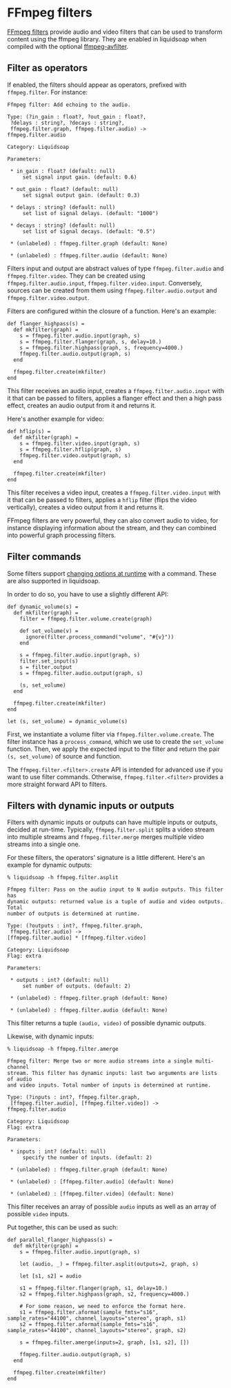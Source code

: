 FFmpeg filters
==============

[FFmpeg filters](https://ffmpeg.org/ffmpeg-filters.html) provide audio and video filters that can be used
to transform content using the ffmpeg library. They are enabled in liquidsoap when compiled with the
optional [ffmpeg-avfilter](https://github.com/savonet/ocaml-ffmpeg).

## Filter as operators

If enabled, the filters should appear as operators, prefixed with `ffmpeg.filter`. For instance:

```
Ffmpeg filter: Add echoing to the audio.

Type: (?in_gain : float?, ?out_gain : float?,
 ?delays : string?, ?decays : string?,
 ffmpeg.filter.graph, ffmpeg.filter.audio) ->
ffmpeg.filter.audio

Category: Liquidsoap

Parameters:

 * in_gain : float? (default: null)
     set signal input gain. (default: 0.6)

 * out_gain : float? (default: null)
     set signal output gain. (default: 0.3)

 * delays : string? (default: null)
     set list of signal delays. (default: "1000")

 * decays : string? (default: null)
     set list of signal decays. (default: "0.5")

 * (unlabeled) : ffmpeg.filter.graph (default: None)

 * (unlabeled) : ffmpeg.filter.audio (default: None)
```

Filters input and output are abstract values of type `ffmpeg.filter.audio` and `ffmpeg.filter.video`. They can be created
using `ffmpeg.filter.audio.input`, `ffmpeg.filter.video.input`. Conversely, sources can be created from them using
`ffmpeg.filter.audio.output` and `ffmpeg.filter.video.output`.

Filters are configured within the closure of a function. Here's an example:

```liquidsoap
def flanger_highpass(s) =
  def mkfilter(graph) =
    s = ffmpeg.filter.audio.input(graph, s)
    s = ffmpeg.filter.flanger(graph, s, delay=10.)
    s = ffmpeg.filter.highpass(graph, s, frequency=4000.)
    ffmpeg.filter.audio.output(graph, s)
  end

  ffmpeg.filter.create(mkfilter)
end
```

This filter receives an audio input, creates a `ffmpeg.filter.audio.input` with it that can be passed
to filters, applies a flanger effect and then a high pass effect, creates an audio output from it and returns it.

Here's another example for video:
```liquidsoap
def hflip(s) =
  def mkfilter(graph) =
    s = ffmpeg.filter.video.input(graph, s)
    s = ffmpeg.filter.hflip(graph, s)
    ffmpeg.filter.video.output(graph, s)
  end

  ffmpeg.filter.create(mkfilter)
end
```

This filter receives a video input, creates a `ffmpeg.filter.video.input` with it that can be passed to filters,
applies a `hflip` filter (flips the video vertically), creates a video output from it and returns it.

FFmpeg filters are very powerful, they can also convert audio to video, for instance displaying information about the
stream, and they can combined into powerful graph processing filters.

## Filter commands

Some filters support [changing options at runtime](https://ffmpeg.org/ffmpeg-filters.html#Changing-options-at-runtime-with-a-command) with a command. These are also
supported in liquidsoap.

In order to do so, you have to use a slightly different API:

```liquidsoap
def dynamic_volume(s) =
  def mkfilter(graph) =
    filter = ffmpeg.filter.volume.create(graph)

    def set_volume(v) =
      ignore(filter.process_command("volume", "#{v}"))
    end

    s = ffmpeg.filter.audio.input(graph, s)
    filter.set_input(s)
    s = filter.output
    s = ffmpeg.filter.audio.output(graph, s)

    (s, set_volume)
  end

  ffmpeg.filter.create(mkfilter)
end

let (s, set_volume) = dynamic_volume(s)
```

First, we instantiate a volume filter via `ffmpeg.filter.volume.create`. The filter instance has a `process_command`, which we use to create the `set_volume` function. Then,
we apply the expected input to the filter and return the pair `(s, set_volume)` of source and function.

The `ffmpeg.filter.<filter>.create` API is intended for advanced use if you want to use filter commands. Otherwise, `ffmpeg.filter.<filter>` provides a more straight forward
API to filters.

## Filters with dynamic inputs or outputs

Filters with dynamic inputs or outputs can have multiple inputs or outputs, decided at run-time. Typically, `ffmpeg.filter.split`
splits a video stream into multiple streams and `ffmpeg.filter.merge` merges multiple video streams into a single one.

For these filters, the operators' signature is a little different. Here's an example for dynamic outputs:
```
% liquidsoap -h ffmpeg.filter.asplit

Ffmpeg filter: Pass on the audio input to N audio outputs. This filter has
dynamic outputs: returned value is a tuple of audio and video outputs. Total
number of outputs is determined at runtime.

Type: (?outputs : int?, ffmpeg.filter.graph,
 ffmpeg.filter.audio) ->
[ffmpeg.filter.audio] * [ffmpeg.filter.video]

Category: Liquidsoap
Flag: extra

Parameters:

 * outputs : int? (default: null)
     set number of outputs. (default: 2)

 * (unlabeled) : ffmpeg.filter.graph (default: None)

 * (unlabeled) : ffmpeg.filter.audio (default: None)
```

This filter returns a tuple `(audio, video)` of possible dynamic outputs.

Likewise, with dynamic inputs:
```
% liquidsoap -h ffmpeg.filter.amerge

Ffmpeg filter: Merge two or more audio streams into a single multi-channel
stream. This filter has dynamic inputs: last two arguments are lists of audio
and video inputs. Total number of inputs is determined at runtime.

Type: (?inputs : int?, ffmpeg.filter.graph,
 [ffmpeg.filter.audio], [ffmpeg.filter.video]) ->
ffmpeg.filter.audio

Category: Liquidsoap
Flag: extra

Parameters:

 * inputs : int? (default: null)
     specify the number of inputs. (default: 2)

 * (unlabeled) : ffmpeg.filter.graph (default: None)

 * (unlabeled) : [ffmpeg.filter.audio] (default: None)

 * (unlabeled) : [ffmpeg.filter.video] (default: None)
```
This filter receives an array of possible `audio` inputs as well as an array of possible `video` inputs.

Put together, this can be used as such:
```liquidsoap
def parallel_flanger_highpass(s) =
  def mkfilter(graph) =
    s = ffmpeg.filter.audio.input(graph, s)

    let (audio, _) = ffmpeg.filter.asplit(outputs=2, graph, s)

    let [s1, s2] = audio

    s1 = ffmpeg.filter.flanger(graph, s1, delay=10.)
    s2 = ffmpeg.filter.highpass(graph, s2, frequency=4000.)

    # For some reason, we need to enforce the format here.
    s1 = ffmpeg.filter.aformat(sample_fmts="s16", sample_rates="44100", channel_layouts="stereo", graph, s1)
    s2 = ffmpeg.filter.aformat(sample_fmts="s16", sample_rates="44100", channel_layouts="stereo", graph, s2)

    s = ffmpeg.filter.amerge(inputs=2, graph, [s1, s2], [])

    ffmpeg.filter.audio.output(graph, s)
  end

  ffmpeg.filter.create(mkfilter)
end
```
